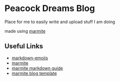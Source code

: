 # Peacock Dreams Blog

Place for me to easily write and upload stuff I am doing

made using [marmite](https://rochacbruno.github.io/marmite/)

## Useful Links
- [markdown-emojis](https://github.com/markdown-templates/markdown-emojis)
- [marmite](https://rochacbruno.github.io/marmite/)
- [marmite markdown guide](https://rochacbruno.github.io/marmite/markdown-format.html)
- [marmite blog template](https://github.com/rochacbruno/blog)

